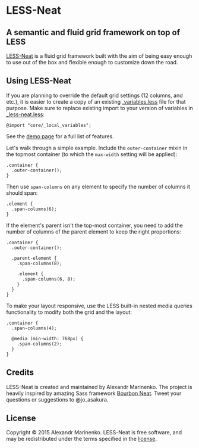 # LESS-Neat

## A semantic and fluid grid framework on top of LESS

[LESS-Neat](http://jo-asakura.github.io/less-neat/) is a fluid grid framework built with the aim of being easy enough to use out of the box and flexible enough to customize down the road.

## Using LESS-Neat

If you are planning to override the default grid settings (12 columns, and etc.), it is easier to create a copy of an existing [_variables.less](/stylesheets/core/_variables.less) file for that purpose. Make sure to replace existing import to your version of variables in [_less-neat.less](/stylesheets/_less-neat.less):

```less
@import "core/_local_variables";
```

See the [demo page](http://jo-asakura.github.io/less-neat/demo.html) for a full list of features.

Let's walk through a simple example. Include the `outer-container` mixin in the topmost container (to which the `max-width` setting will be applied):

```less
.container {
  .outer-container();
}
```

Then use `span-columns` on any element to specify the number of columns it should span:

```less
.element {
  .span-columns(6);
}
```

If the element's parent isn't the top-most container, you need to add the number of columns of the parent element to keep the right proportions:

```less
.container {
  .outer-container();

  .parent-element {
    .span-columns(8);

    .element {
      .span-columns(6, 8);
    }
  }
}
```

To make your layout responsive, use the LESS built-in nested media queries functionality to modify both the grid and the layout:

```less
.container {
  .span-columns(4);

  @media (min-width: 768px) {
    .span-columns(2);
  }
}
```

## Credits

LESS-Neat is created and maintained by Alexandr Marinenko. The project is heavily inspired by amazing Sass framework [Bourbon Neat](http://neat.bourbon.io). Tweet your questions or suggestions to @jo_asakura.

## License

Copyright © 2015 Alexandr Marinenko. LESS-Neat is free software, and may be redistributed under the terms specified in the [license](LICENSE).
